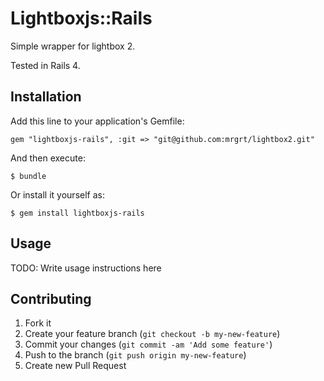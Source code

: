 # Lightboxjs::Rails

Simple wrapper for lightbox 2.

Tested in Rails 4. 

## Installation

Add this line to your application's Gemfile:

    gem "lightboxjs-rails", :git => "git@github.com:mrgrt/lightbox2.git"

And then execute:

    $ bundle

Or install it yourself as:

    $ gem install lightboxjs-rails

## Usage

TODO: Write usage instructions here

## Contributing

1. Fork it
2. Create your feature branch (`git checkout -b my-new-feature`)
3. Commit your changes (`git commit -am 'Add some feature'`)
4. Push to the branch (`git push origin my-new-feature`)
5. Create new Pull Request
